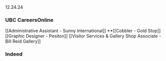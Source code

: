12.24.24
### UBC CareersOnline
[[Administrative Assistant - Sunny International]]
**[[Cobbler - Gold Stop]]
[[Graphic Designer - Pesiton]]
[[Visitor Services & Gallery Shop Associate - Bill Reid Gallery]]
### Indeed
